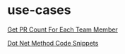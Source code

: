 # use-cases
[Get PR Count For Each Team Member](https://github.com/Amazearjun/use-cases/blob/main/PowerShell/Get-PR-Count-From-Each-Team-Member.ps1)

[Dot Net Method Code Snippets](https://github.com/Amazearjun/use-cases/blob/main/MethodSkeleton.snippet)
